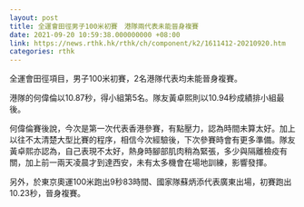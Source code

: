 ```yaml
---
layout: post
title: 全運會田徑男子100米初賽　港隊兩代表未能晉身複賽
date: 2021-09-20 10:59:38.000000000 +08:00
link: https://news.rthk.hk/rthk/ch/component/k2/1611412-20210920.htm
categories: rthk
---
```


全運會田徑項目，男子100米初賽，2名港隊代表均未能晉身複賽。

港隊的何偉倫以10.87秒，得小組第5名。隊友黃卓熙則以10.94秒成績排小組最後。

何偉倫賽後說，今次是第一次代表香港參賽，有點壓力，認為時間未算太好。加上以往不太清楚大型比賽的程序，相信今次經驗後，下次參賽時會有更多準備。隊友黃卓熙亦認為，自己表現不太好，熱身時腳部肌肉稍為緊張，多少與隔離檢疫有關，加上前一兩天凌晨才到達西安，未有太多機會在場地訓練，影響發揮。

另外，於東京奧運100米跑出9秒83時間、國家隊蘇炳添代表廣東出場，初賽跑出10.23秒，晉身複賽。
